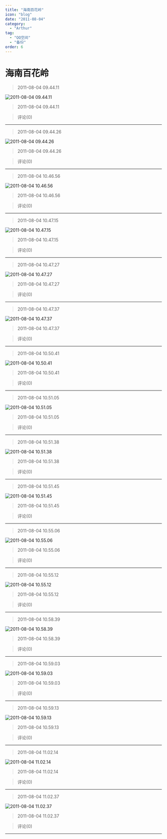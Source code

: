 ```yaml
---
title: "海南百花岭"
icon: "blog"
date: "2011-08-04"
category:
  - "Arthur"
tag:
  - "QQ空间"
  - "备份"
order: 6
---
```

# 海南百花岭

> 2011-08-04 09.44.11

![2011-08-04 09.44.11](https://pan.4a1801.life:11443/d/public/Qzone/Albums/最爱/海南百花岭/01_2011-08-04_09.44.11_3689B6D3.webp)

> 2011-08-04 09.44.11

> 评论(0)

---

> 2011-08-04 09.44.26

![2011-08-04 09.44.26](https://pan.4a1801.life:11443/d/public/Qzone/Albums/最爱/海南百花岭/02_2011-08-04_09.44.26_F7304499.webp)

> 2011-08-04 09.44.26

> 评论(0)

---

> 2011-08-04 10.46.56

![2011-08-04 10.46.56](https://pan.4a1801.life:11443/d/public/Qzone/Albums/最爱/海南百花岭/03_2011-08-04_10.46.56_770A694D.webp)

> 2011-08-04 10.46.56

> 评论(0)

---

> 2011-08-04 10.47.15

![2011-08-04 10.47.15](https://pan.4a1801.life:11443/d/public/Qzone/Albums/最爱/海南百花岭/04_2011-08-04_10.47.15_DBFB7E16.webp)

> 2011-08-04 10.47.15

> 评论(0)

---

> 2011-08-04 10.47.27

![2011-08-04 10.47.27](https://pan.4a1801.life:11443/d/public/Qzone/Albums/最爱/海南百花岭/05_2011-08-04_10.47.27_109FDCA1.webp)

> 2011-08-04 10.47.27

> 评论(0)

---

> 2011-08-04 10.47.37

![2011-08-04 10.47.37](https://pan.4a1801.life:11443/d/public/Qzone/Albums/最爱/海南百花岭/06_2011-08-04_10.47.37_FDE34043.webp)

> 2011-08-04 10.47.37

> 评论(0)

---

> 2011-08-04 10.50.41

![2011-08-04 10.50.41](https://pan.4a1801.life:11443/d/public/Qzone/Albums/最爱/海南百花岭/07_2011-08-04_10.50.41_2B6F6645.webp)

> 2011-08-04 10.50.41

> 评论(0)

---

> 2011-08-04 10.51.05

![2011-08-04 10.51.05](https://pan.4a1801.life:11443/d/public/Qzone/Albums/最爱/海南百花岭/08_2011-08-04_10.51.05_B4338973.webp)

> 2011-08-04 10.51.05

> 评论(0)

---

> 2011-08-04 10.51.38

![2011-08-04 10.51.38](https://pan.4a1801.life:11443/d/public/Qzone/Albums/最爱/海南百花岭/09_2011-08-04_10.51.38_561EF9C4.webp)

> 2011-08-04 10.51.38

> 评论(0)

---

> 2011-08-04 10.51.45

![2011-08-04 10.51.45](https://pan.4a1801.life:11443/d/public/Qzone/Albums/最爱/海南百花岭/10_2011-08-04_10.51.45_6B002E8E.webp)

> 2011-08-04 10.51.45

> 评论(0)

---

> 2011-08-04 10.55.06

![2011-08-04 10.55.06](https://pan.4a1801.life:11443/d/public/Qzone/Albums/最爱/海南百花岭/11_2011-08-04_10.55.06_59CF547C.webp)

> 2011-08-04 10.55.06

> 评论(0)

---

> 2011-08-04 10.55.12

![2011-08-04 10.55.12](https://pan.4a1801.life:11443/d/public/Qzone/Albums/最爱/海南百花岭/12_2011-08-04_10.55.12_68C3DE90.webp)

> 2011-08-04 10.55.12

> 评论(0)

---

> 2011-08-04 10.58.39

![2011-08-04 10.58.39](https://pan.4a1801.life:11443/d/public/Qzone/Albums/最爱/海南百花岭/13_2011-08-04_10.58.39_66958FE0.webp)

> 2011-08-04 10.58.39

> 评论(0)

---

> 2011-08-04 10.59.03

![2011-08-04 10.59.03](https://pan.4a1801.life:11443/d/public/Qzone/Albums/最爱/海南百花岭/14_2011-08-04_10.59.03_0571C698.webp)

> 2011-08-04 10.59.03

> 评论(0)

---

> 2011-08-04 10.59.13

![2011-08-04 10.59.13](https://pan.4a1801.life:11443/d/public/Qzone/Albums/最爱/海南百花岭/15_2011-08-04_10.59.13_170729F8.webp)

> 2011-08-04 10.59.13

> 评论(0)

---

> 2011-08-04 11.02.14

![2011-08-04 11.02.14](https://pan.4a1801.life:11443/d/public/Qzone/Albums/最爱/海南百花岭/16_2011-08-04_11.02.14_6CF015E1.webp)

> 2011-08-04 11.02.14

> 评论(0)

---

> 2011-08-04 11.02.37

![2011-08-04 11.02.37](https://pan.4a1801.life:11443/d/public/Qzone/Albums/最爱/海南百花岭/17_2011-08-04_11.02.37_C8FE53F5.webp)

> 2011-08-04 11.02.37

> 评论(0)

---
